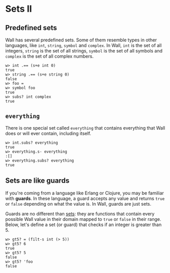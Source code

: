 # Sets II

## Predefined sets

Wall has several predefined sets.  Some of them resemble types in other languages, like `int`, `string`, `symbol` and `complex`. In Wall, `int` is the set of all integers, `string` is the set of all strings, `symbol` is the set of all symbols and `complex` is the set of all complex numbers.

```
w> int .== (s+e int 0)
true
w> string .== (s+e string 0)
false
w> foo =
w> symbol foo
true
w> subs? int complex
true
```

## `everything`

There is one special set called `everything` that contains everything that Wall does or will ever contain, including itself.

```
w> int.subs? everything
true
w> everything.s- everything
:[]
w> everything.subs? everything
true
```

## Sets are like guards

If you're coming from a language like Erlang or Clojure, you may be familiar with **guards**.  In these language, a guard accepts any value and returns `true` or `false` depending on what the value is.  In Wall, guards are just sets.

Guards are no different than [sets](./sets-1): they are functions that contain every possible Wall value in their domain mapped to `true` or `false` in their range. Below, let's define a set (or guard) that checks if an integer is greater than 5.

```
w> gt5? = (filt-s int (> 5))
w> gt5? 6
true
w> gt5? 5
false
w> gt5? 'foo
false
```